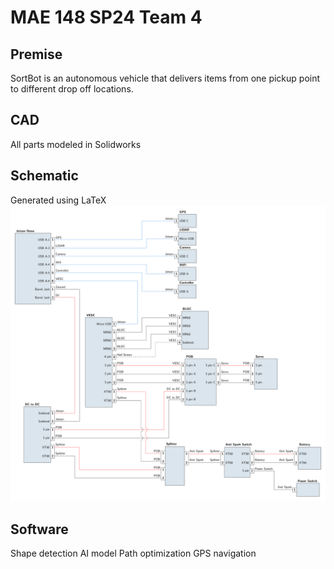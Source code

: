 # MAE 148 SP24 Team 4

## Premise
SortBot is an autonomous vehicle that delivers items from one pickup point to different drop off locations.

## CAD
All parts modeled in Solidworks

## Schematic
Generated using LaTeX
![image](Schematic/schematic.png)

## Software
Shape detection AI model
Path optimization
GPS navigation